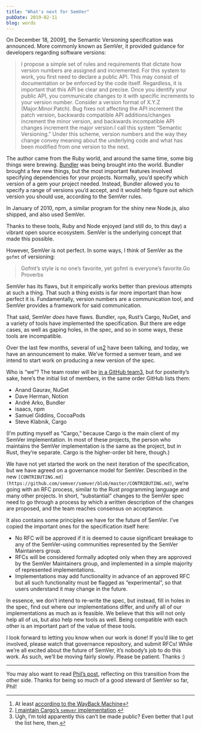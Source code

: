 ```yaml
---
title: "What's next for SemVer"
pubDate: 2019-02-11
blog: words
---
```



On December 18, 2009[1](about:blank#fn1), the Semantic Versioning specification was announced. More commonly known as SemVer, it provided guidance for developers regarding software versions:

> I propose a simple set of rules and requirements that dictate how version numbers are assigned and incremented. For this system to work, you first need to declare a public API. This may consist of documentation or be enforced by the code itself. Regardless, it is important that this API be clear and precise. Once you identify your public API, you communicate changes to it with specific increments to your version number. Consider a version format of X.Y.Z (Major.Minor.Patch). Bug fixes not affecting the API increment the patch version, backwards compatible API additions/changes increment the minor version, and backwards incompatible API changes increment the major version.I call this system “Semantic Versioning.” Under this scheme, version numbers and the way they change convey meaning about the underlying code and what has been modified from one version to the next.
> 

The author came from the Ruby world, and around the same time, some big things were brewing. [Bundler](https://bundler.io/) was being brought into the world. Bundler brought a few new things, but the most important features involved specifying dependencies for your projects. Normally, you’d specify which version of a gem your project needed. Instead, Bundler allowed you to specify a range of versions you’d accept, and it would help figure out which version you should use, according to the SemVer rules.

In January of 2010, npm, a similar program for the shiny new Node.js, also shipped, and also used SemVer.

Thanks to these tools, Ruby and Node enjoyed (and still do, to this day) a vibrant open source ecosystem. SemVer is the underlying concept that made this possible.

However, SemVer is not perfect. In some ways, I think of SemVer as the `gofmt` of versioning:

> Gofmt’s style is no one’s favorite, yet gofmt is everyone’s favorite.Go Proverbs
> 

SemVer has its flaws, but it empirically works better than previous attempts at such a thing. That such a thing exists is far more important than how perfect it is. Fundamentally, version numbers are a communication tool, and SemVer provides a framework for said communication.

That said, SemVer *does* have flaws. Bundler, `npm`, Rust’s Cargo, NuGet, and a variety of tools have implemented the specification. But there are edge cases, as well as gaping holes, in the spec, and so in some ways, these tools are incompatible.

Over the last few months, several of us[2](about:blank#fn2) have been talking, and today, we have an announcement to make. We’ve formed a semver team, and we intend to start work on producing a new version of the spec.

Who is “we”? The team roster will be [in a GitHub team](https://github.com/orgs/semver/teams/maintainers/members)[3](about:blank#fn3), but for posterity’s sake, here’s the initial list of members, in the same order GitHub lists them:

- Anand Gaurav, NuGet
- Dave Herman, Notion
- André Arko, Bundler
- isaacs, npm
- Samuel Giddins, CocoaPods
- Steve Klabnik, Cargo

(I’m putting myself as “Cargo,” because Cargo is the main client of my SemVer implementation. In most of these projects, the person who maintains the SemVer implementation is the same as the project, but in Rust, they’re separate. Cargo is the higher-order bit here, though.)

We have not yet started the work on the next iteration of the specification, but we have agreed on a governance model for SemVer. Described in the new `[CONTRIBUTING.md](https://github.com/semver/semver/blob/master/CONTRIBUTING.md)`, we’re going with an RFC process, similar to the Rust programming language and many other projects. In short, “substantial” changes to the SemVer spec need to go through a process by which a written description of the changes are proposed, and the team reaches consensus on acceptance.

It also contains some principles we have for the future of SemVer. I’ve copied the important ones for the specification itself here:

- No RFC will be approved if it is deemed to cause significant breakage to any of the SemVer-using communities represented by the SemVer Maintainers group.
- RFCs will be considered formally adopted only when they are approved by the SemVer Maintainers group, and implemented in a simple majority of represented implementations.
- Implementations may add functionality in advance of an approved RFC but all such functionality must be flagged as “experimental”, so that users understand it may change in the future.

In essence, we don’t intend to re-write the spec, but instead, fill in holes in the spec, find out where our implementations differ, and unify all of our implementations as much as is feasible. We believe that this will not only help all of us, but also help new tools as well. Being compatible with each other is an important part of the value of these tools.

I look forward to letting you know when our work is done! If you’d like to get involved, please watch that governance repository, and submit RFCs! While we’re all excited about the future of SemVer, it’s nobody’s job to do this work. As such, we’ll be moving fairly slowly. Please be patient. Thanks :)

---

You may also want to read [Phil’s post](https://haacked.com/archive/2019/02/11/semver-collective/), reflecting on this transition from the other side. Thanks for being so much of a good steward of SemVer so far, Phil!

---

1. At least [according to the WayBack Machine](https://web.archive.org/web/20091218170740/http://semver.org/)[↩](about:blank#fnref1)
2. [I maintain Cargo’s `semver` implementation](https://crates.io/crates/semver).[↩](about:blank#fnref2)
3. Ugh, I’m told apparently this can’t be made public? Even better that I put the list here, then.[↩](about:blank#fnref3)
